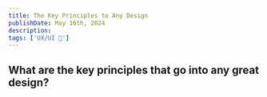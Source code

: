 ```yaml
---
title: The Key Principles to Any Design 
publishDate: May 16th, 2024
description: 
tags: ['UX/UI 📐']
---
```


## What are the key principles that go into any great design?